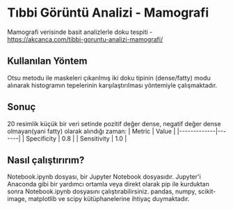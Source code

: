 # Tıbbi Görüntü Analizi - Mamografi
Mamografi verisinde basit analizlerle doku tespiti - https://akcanca.com/tibbi-goruntu-analizi-mamografi/

## Kullanılan Yöntem
Otsu metodu ile maskeleri çıkarılmış iki doku tipinin (dense/fatty) modu alınarak histogramın tepelerinin karşılaştırılması yöntemiyle çalışmaktadır.

## Sonuç
20 resimlik küçük bir veri setinde pozitif değer dense, negatif değer dense olmayan(yani fatty) olarak alındığı zaman:
| Metric      | Value |
|-------------|-------|
| Specificity | 0.8   |
| Sensitivity | 1.0   |

## Nasıl çalıştırırım?
Notebook.ipynb dosyası, bir Jupyter Notebook dosyasıdır. 
Jupyter'i Anaconda gibi bir yardımcı ortamla veya direkt olarak pip ile kurduktan sonra Notebook.ipynb dosyasını çalıştırabilirsiniz.
pandas, numpy, scikit-image, matplotlib ve scipy kütüphanelerine ihtiyaç duymaktadır.
